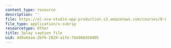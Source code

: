 ```yaml
---
content_type: resource
description: ''
file: https://ol-ocw-studio-app-production.s3.amazonaws.com/courses/8-03sc-physics-iii-vibrations-and-waves-fall-2016/4d0a6eaa2bf62829a1fe7da966d58405_Dlhma3z57SA.srt
file_type: application/x-subrip
resourcetype: Other
title: 3play caption file
uid: 4d0a6eaa-2bf6-2829-a1fe-7da966d58405
---
```

